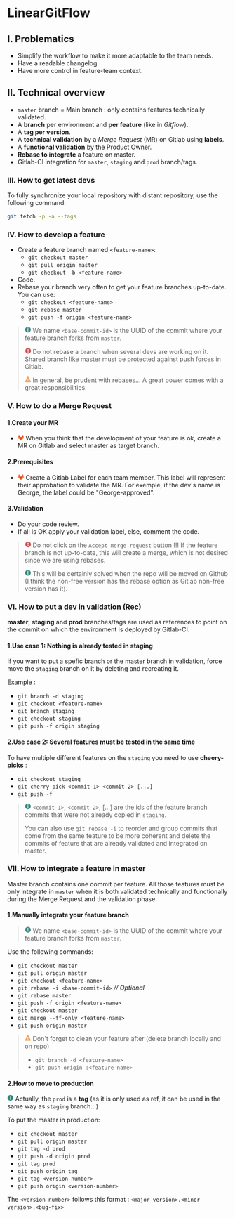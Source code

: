 # LinearGitFlow

## I. Problematics

- Simplify the workflow to make it more adaptable to the team needs.
- Have a readable changelog.
- Have more control in feature-team context.

## II. Technical overview

- `master` branch = Main branch : only contains features technically validated.
- A **branch** per environment and **per feature** (like in *Gitflow*).
- A **tag per version**.
- A **technical validation** by a *Merge Request* (MR) on Gitlab using **labels**.
- A **functional validation** by the Product Owner.
- **Rebase to integrate** a feature on master.
- Gitlab-CI integration for `master`, `staging` and `prod` branch/tags.

### III. How to get latest devs
To fully synchronize your local repository with distant repository, use the following command:

```bash
git fetch -p -a --tags
```

### IV. How to develop a feature

- Create a feature branch named `<feature-name>`:
    - `git checkout master`
    - `git pull origin master`
    - `git checkout -b <feature-name>`   
- Code.
- Rebase your branch very often to get your feature branches up-to-date. You can use:
    - `git checkout <feature-name>`
    - `git rebase master`
    - `git push -f origin <feature-name>`

> ![info](.README/info.png) We name `<base-commit-id>` is the UUID of the commit where your feature branch forks from `master`.
>
> ![danger](.README/danger.png) Do not rebase a branch when several devs are working on it. Shared branch like master must be protected against push
forces in Gitlab.
>
> ![warning](.README/warning.png) In general, be prudent with rebases... A great power comes with a great responsibilities.


### V. How to do a Merge Request

#### 1.Create your MR

- ![gitlab](.README/gitlab.png) When you think that the development of your feature is ok, create a MR on Gitlab and select master as target branch.


#### 2.Prerequisites

- ![gitlab](.README/gitlab.png) Create a Gitlab Label for each team member. This label will represent their approbation to validate the MR. For exemple, if the dev's
name is George, the label could be "George-approved".

#### 3.Validation
- Do your code review.
- If all is OK apply your validation label, else, comment the code.

> ![danger](.README/danger.png) Do not click on the `Accept merge request` button !!! If the feature branch is not up-to-date, this will create a merge, which is
not desired since we are using rebases. 
>
> ![info](.README/info.png) This will be certainly solved when the repo will be moved on Github (I think the
non-free version has the rebase option as Gitlab non-free version has it).


### VI. How to put a dev in validation (Rec)

**master**, **staging** and **prod** branches/tags are used as references to point on the commit on which the environment is deployed by Gitlab-CI.

#### 1.Use case 1: Nothing is already tested in staging

If you want to put a spefic branch or the master branch in validation, force move the `staging` branch on it by deleting and recreating it.

Example :

- `git branch -d staging`
- `git checkout <feature-name>`
- `git branch staging`
- `git checkout staging`
- `git push -f origin staging`

#### 2.Use case 2: Several features must be tested in the same time

To have multiple different features on the `staging` you need to use **cheery-picks** :

- `git checkout staging`
- `git cherry-pick <commit-1> <commit-2> [...]`
- `git push -f`

> ![info](.README/info.png) `<commit-1>`, `<commit-2>`, [...] are the ids of the feature branch commits that were not already copied in `staging`.
>
> You can also use `git rebase -i` to reorder and group commits that come from the same feature to be more coherent and
delete the commits of feature that are already validated and integrated on master.

### VII. How to integrate a feature in master

Master branch contains one commit per feature. All those features must be only integrate in `master` when it is both validated technically and
functionally during the Merge Request and the validation phase.


#### 1.Manually integrate your feature branch

> ![info](.README/info.png) We name `<base-commit-id>` is the UUID of the commit where your feature branch forks from `master`.

Use the following commands:
- `git checkout master`
- `git pull origin master`
- `git checkout <feature-name>`
- `git rebase -i <base-commit-id>` _// Optional_
- `git rebase master`
- `git push -f origin <feature-name>`
- `git checkout master`
- `git merge --ff-only <feature-name>`
- `git push origin master`

> ![warning](.README/warning.png) Don't forget to clean your feature after (delete branch locally and on repo)
>
> - `git branch -d <feature-name>`
> - `git push origin :<feature-name>`

#### 2.How to move to production

![info](.README/info.png) Actually, the `prod` is a **tag** (as it is only used as ref, it can be used in the same way as `staging` branch...)

To put the master in production:

- `git checkout master`
- `git pull origin master`
- `git tag -d prod`
- `git push -d origin prod`
- `git tag prod`
- `git push origin tag`
- `git tag <version-number>` 
- `git push origin <version-number>`

The `<version-number>` follows this format : `<major-version>.<minor-version>.<bug-fix>`
